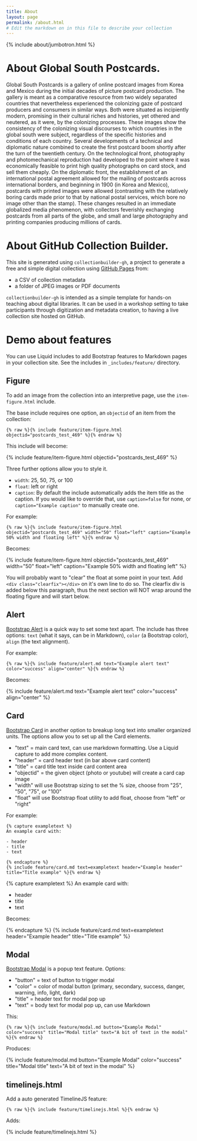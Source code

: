 ```yaml
---
title: About
layout: page
permalink: /about.html
# Edit the markdown on in this file to describe your collection
---
```


{% include about/jumbotron.html %}

# About Global South Postcards.
Global South Postcards is a gallery of online postcard images from Korea and Mexico during the initial decades of picture postcard production. The gallery is meant as a comparative resource from two widely separated countries that nevertheless experienced the colonizing gaze of postcard producers and consumers in similar ways. Both were situated as incipiently modern, promising in their cultural riches and histories, yet othered and neutered, as it were, by the colonizing processes. These images show the consistency of the colonizing visual discourses to which countries in the global south were subject, regardless of the specific histories and conditions of each country.
Several developments of a technical and diplomatic nature combined to create the first postcard boom shortly after the turn of the twentieth century. On the technological front, photography and photomechanical reproduction had developed to the point where it was economically feasible to print high quality photographs on card stock, and sell them cheaply. On the diplomatic front, the establishment of an international postal agreement allowed for the mailing of postcards across international borders, and beginning in 1900 (in Korea and Mexico), postcards with printed images were allowed (contrasting with the relatively boring cards made prior to that by national postal services, which bore no image other than the stamp). These changes resulted in an immediate globalized media phenomenon, with collectors feverishly exchanging postcards from all parts of the globe, and small and large photography and printing companies producing millions of cards.


# About GitHub Collection Builder.
This site is generated using `collectionbuilder-gh`, a project to generate a free and simple digital collection using [GitHub Pages](https://pages.github.com/) from: 

- a CSV of collection metadata
- a folder of JPEG images or PDF documents

`collectionbuilder-gh` is intended as a simple template for hands-on teaching about digital libraries.
It can be used in a workshop setting to take participants through digitization and metadata creation, to having a live collection site hosted on GitHub.

# Demo about features

You can use Liquid includes to add Bootstrap features to Markdown pages in your collection site. 
See the includes in `_includes/feature/` directory.

## Figure 

To add an image from the collection into an interpretive page, use the `item-figure.html` include. 

The base include requires one option, an `objectid` of an item from the collection:

`{% raw %}{% include feature/item-figure.html objectid="postcards_test_469" %}{% endraw %}`

This include will become: 

{% include feature/item-figure.html objectid="postcards_test_469" %}

Three further options allow you to style it. 

- `width`: 25, 50, 75, or 100
- `float`: left or right
- `caption`: By default the include automatically adds the item title as the caption. If you would like to override that, use `caption=false` for none, or `caption="Example caption"` to manually create one.

For example: 

`{% raw %}{% include feature/item-figure.html objectid="postcards_test_469" width="50" float="left" caption="Example 50% width and floating left" %}{% endraw %}`

Becomes: 

{% include feature/item-figure.html objectid="postcards_test_469" width="50" float="left" caption="Example 50% width and floating left" %}

You will probably want to "clear" the float at some point in your text. 
Add `<div class="clearfix"></div>` on it's own line to do so. 
The clearfix div is added below this paragraph, thus the next section will NOT wrap around the floating figure and will start below.

<div class="clearfix"></div>

## Alert 

[Bootstrap Alert](https://getbootstrap.com/docs/4.4/components/alerts/) is a quick way to set some text apart. 
The include has three options: 
`text` (what it says, can be in Markdown), `color` (a Bootstrap color), `align` (the text alignment).

For example: 

`{% raw %}{% include feature/alert.md text="Example alert text" color="success" align="center" %}{% endraw %}`

Becomes:

{% include feature/alert.md text="Example alert text" color="success" align="center" %}

## Card

[Bootstrap Card](https://getbootstrap.com/docs/4.4/components/card/) in another option to breakup long text into smaller organized units. 
The options allow you to set up all the Card elements. 

- "text" = main card text, can use markdown formatting. Use a Liquid capture to add more complex content.
- "header" = card header text (in bar above card content)
- "title" = card title text inside card content area
- "objectid" = the given object (photo or youtube) will create a card cap image
- "width" will use Bootstrap sizing to set the % size, choose from "25", "50", "75", or "100"
- "float" will use Bootstrap float utility to add float, choose from "left" or "right"

For example:

```{% raw %}
{% capture exampletext %}
An example card with:

- header
- title
- text

{% endcapture %}
{% include feature/card.md text=exampletext header="Example header" title="Title example" %}{% endraw %}
```

{% capture exampletext %}
An example card with:

- header
- title
- text

Becomes: 

{% endcapture %}
{% include feature/card.md text=exampletext header="Example header" title="Title example" %}

## Modal

[Bootstrap Modal](https://getbootstrap.com/docs/4.4/components/modal/) is a popup text feature. 
Options: 

- "button" = text of button to trigger modal
- "color" = color of modal button (primary, secondary, success, danger, warning, info, light, dark)
- "title" = header text for modal pop up
- "text" = body text for modal pop up, can use Markdown

This:

`{% raw %}{% include feature/modal.md button="Example Modal" color="success" title="Modal title" text="A bit of text in the modal" %}{% endraw %}`

Produces: 

{% include feature/modal.md button="Example Modal" color="success" title="Modal title" text="A bit of text in the modal" %}

## timelinejs.html 

Add a auto generated TimelineJS feature:

`{% raw %}{% include feature/timelinejs.html %}{% endraw %}`

Adds: 

{% include feature/timelinejs.html %}
